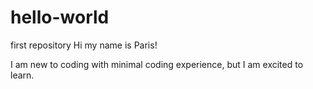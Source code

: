 # hello-world
first repository
Hi my name is Paris!

I am new to coding with minimal coding experience, but I am excited to learn.
